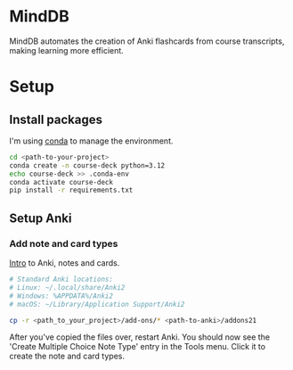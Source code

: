 # MindDB
MindDB automates the creation of Anki flashcards from course transcripts,
making learning more efficient.

# Setup

## Install packages
I'm using [conda](https://x.com/i/grok/share/EjEzB1YyNTLWGncJ8loCl4s8V)
to manage the environment.

```bash
cd <path-to-your-project>
conda create -n course-deck python=3.12
echo course-deck >> .conda-env
conda activate course-deck
pip install -r requirements.txt
```

## Setup Anki
### Add note and card types
[Intro](https://x.com/i/grok/share/Ai2VhXmGmuCqVHOtuhRxxd05f) to Anki, notes
and cards.


```bash
# Standard Anki locations:
# Linux: ~/.local/share/Anki2
# Windows: %APPDATA%/Anki2
# macOS: ~/Library/Application Support/Anki2

cp -r <path_to_your_project>/add-ons/* <path-to-anki>/addons21
```

After you've copied the files over, restart Anki.
You should now see the 'Create Multiple Choice Note Type' entry in the Tools
menu. Click it to create the note and card types.


